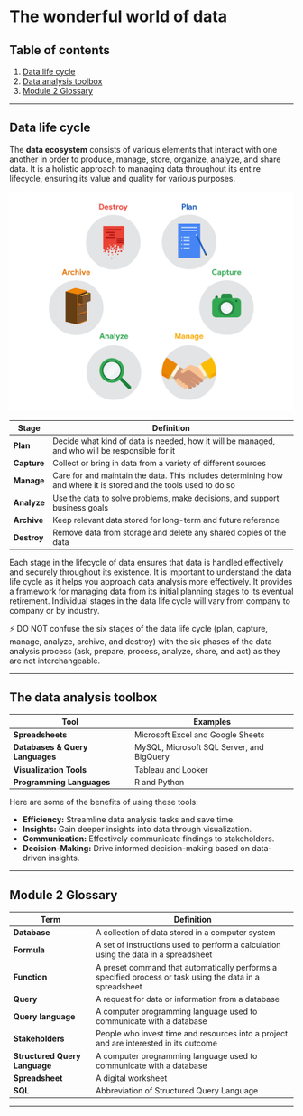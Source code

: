 # The wonderful world of data

## Table of contents

1. [Data life cycle](#data-life-cycle)
2. [Data analysis toolbox](#the-data-analysis-toolbox)
3. [Module 2 Glossary](#module-2-glossary)

---

## Data life cycle

The **data ecosystem** consists of various elements that interact with one another in order to produce, manage, store, organize, analyze, and share data. It is a holistic approach to managing data throughout its entire lifecycle, ensuring its value and quality for various purposes.

![Data life cycle](/images/data-life-cycle.png "Data life cycle")

| Stage | Definition |
| --- | --- |
| **Plan** | Decide what kind of data is needed, how it will be managed, and who will be responsible for it |
| **Capture** | Collect or bring in data from a variety of different sources |
| **Manage** | Care for and maintain the data. This includes determining how and where it is stored and the tools used to do so |
| **Analyze** | Use the data to solve problems, make decisions, and support business goals |
| **Archive** | Keep relevant data stored for long-term and future reference |
| **Destroy** | Remove data from storage and delete any shared copies of the data |

Each stage in the lifecycle of data ensures that data is handled effectively and securely throughout its existence. It is important to understand the data life cycle as it helps you approach data analysis more effectively. It provides a framework for managing data from its initial planning stages to its eventual retirement. Individual stages in the data life cycle will vary from company to company or by industry.

:zap: DO NOT confuse the six stages of the data life cycle (plan, capture, manage, analyze, archive, and destroy) with the six phases of the data analysis process (ask, prepare, process, analyze, share, and act) as they are not interchangeable.

---

## The data analysis toolbox

| Tool | Examples |
| --- | --- |
| **Spreadsheets** | Microsoft Excel and Google Sheets |
| **Databases & Query Languages** | MySQL, Microsoft SQL Server, and BigQuery |
| **Visualization Tools** | Tableau and Looker |
| **Programming Languages** | R and Python |

Here are some of the benefits of using these tools:

- **Efficiency:** Streamline data analysis tasks and save time.
- **Insights:** Gain deeper insights into data through visualization.
- **Communication:** Effectively communicate findings to stakeholders.
- **Decision-Making:** Drive informed decision-making based on data-driven insights.

---

## Module 2 Glossary

| Term | Definition |
| --- | --- |
| **Database** | A collection of data stored in a computer system |
| **Formula** | A set of instructions used to perform a calculation using the data in a spreadsheet |
| **Function** | A preset command that automatically performs a specified process or task using the data in a spreadsheet |
| **Query** | A request for data or information from a database |
| **Query language** | A computer programming language used to communicate with a database |
| **Stakeholders** | People who invest time and resources into a project and are interested in its outcome |
| **Structured Query Language** | A computer programming language used to communicate with a database |
| **Spreadsheet** | A digital worksheet |
| **SQL** | Abbreviation of Structured Query Language |

---
